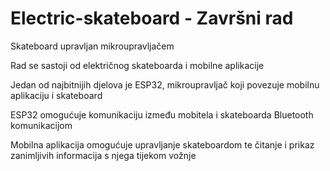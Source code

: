 # Electric-skateboard  -  Završni rad

Skateboard upravljan mikroupravljačem


Rad se sastoji od električnog skateboarda i mobilne aplikacije

Jedan od najbitnijih djelova je ESP32, mikroupravljač koji povezuje mobilnu aplikaciju i skateboard

ESP32 omogućuje komunikaciju između mobitela i skateboarda Bluetooth komunikacijom

Mobilna aplikacija omogućuje upravljanje skateboardom te čitanje i prikaz zanimljivih informacija s njega tijekom vožnje
